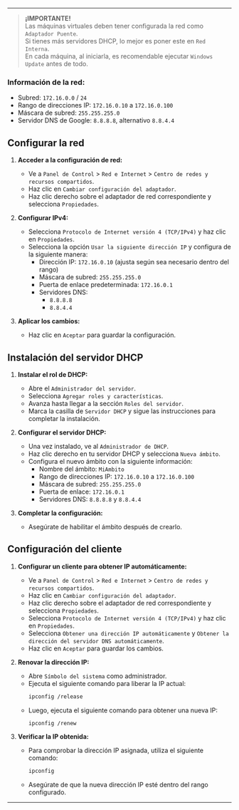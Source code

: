 
---

> **¡IMPORTANTE!**  
> Las máquinas virtuales deben tener configurada la red como `Adaptador Puente`.  
> Si tienes más servidores DHCP, lo mejor es poner este en `Red Interna`.  
> En cada máquina, al iniciarla, es recomendable ejecutar `Windows Update` antes de todo.

### Información de la red:
- Subred: `172.16.0.0` / `24`
- Rango de direcciones IP: `172.16.0.10` a `172.16.0.100`
- Máscara de subred: `255.255.255.0`
- Servidor DNS de Google: `8.8.8.8`, alternativo `8.8.4.4`

## Configurar la red

1. **Acceder a la configuración de red:**
   - Ve a `Panel de Control` > `Red e Internet` > `Centro de redes y recursos compartidos`.
   - Haz clic en `Cambiar configuración del adaptador`.
   - Haz clic derecho sobre el adaptador de red correspondiente y selecciona `Propiedades`.

2. **Configurar IPv4:**
   - Selecciona `Protocolo de Internet versión 4 (TCP/IPv4)` y haz clic en `Propiedades`.
   - Selecciona la opción `Usar la siguiente dirección IP` y configura de la siguiente manera:
     - Dirección IP: `172.16.0.10` (ajusta según sea necesario dentro del rango)
     - Máscara de subred: `255.255.255.0`
     - Puerta de enlace predeterminada: `172.16.0.1`
     - Servidores DNS: 
       - `8.8.8.8`
       - `8.8.4.4`

3. **Aplicar los cambios:**
   - Haz clic en `Aceptar` para guardar la configuración.

## Instalación del servidor DHCP

1. **Instalar el rol de DHCP:**
   - Abre el `Administrador del servidor`.
   - Selecciona `Agregar roles y características`.
   - Avanza hasta llegar a la sección `Roles del servidor`.
   - Marca la casilla de `Servidor DHCP` y sigue las instrucciones para completar la instalación.

2. **Configurar el servidor DHCP:**
   - Una vez instalado, ve al `Administrador de DHCP`.
   - Haz clic derecho en tu servidor DHCP y selecciona `Nueva ámbito`.
   - Configura el nuevo ámbito con la siguiente información:
     - Nombre del ámbito: `MiAmbito`
     - Rango de direcciones IP: `172.16.0.10` a `172.16.0.100`
     - Máscara de subred: `255.255.255.0`
     - Puerta de enlace: `172.16.0.1`
     - Servidores DNS: `8.8.8.8` y `8.8.4.4`

3. **Completar la configuración:**
   - Asegúrate de habilitar el ámbito después de crearlo.

## Configuración del cliente

1. **Configurar un cliente para obtener IP automáticamente:**
   - Ve a `Panel de Control` > `Red e Internet` > `Centro de redes y recursos compartidos`.
   - Haz clic en `Cambiar configuración del adaptador`.
   - Haz clic derecho sobre el adaptador de red correspondiente y selecciona `Propiedades`.
   - Selecciona `Protocolo de Internet versión 4 (TCP/IPv4)` y haz clic en `Propiedades`.
   - Selecciona `Obtener una dirección IP automáticamente` y `Obtener la dirección del servidor DNS automáticamente`.
   - Haz clic en `Aceptar` para guardar los cambios.

2. **Renovar la dirección IP:**
   - Abre `Símbolo del sistema` como administrador.
   - Ejecuta el siguiente comando para liberar la IP actual:
     ```bash
     ipconfig /release
     ```
   - Luego, ejecuta el siguiente comando para obtener una nueva IP:
     ```bash
     ipconfig /renew
     ```

3. **Verificar la IP obtenida:**
   - Para comprobar la dirección IP asignada, utiliza el siguiente comando:
     ```bash
     ipconfig
     ```
   - Asegúrate de que la nueva dirección IP esté dentro del rango configurado.

---

